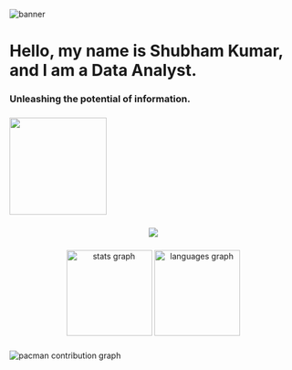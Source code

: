 ![banner](https://github.com/user-attachments/assets/48aded24-6dc3-4919-9e25-d1357f279bbe)
<h1 align="left">Hello, my name is Shubham Kumar, and I am a Data Analyst.</h1>

###

<h3 align="left">Unleashing the potential of information.</h3>

###

<div align="left">
  <img height="170" src="https://user-images.githubusercontent.com/74038190/216649421-9e9387cc-b2d3-4375-97e2-f4c43373d3ae.gif"  />
</div>

###

<div align="center">
  <img src="https://profile-counter.glitch.me/gwarishubham01/count.svg?"  />
</div>

###

<div align="center">
  <img src="https://github-readme-stats.vercel.app/api?username=gwarishubham01&hide_title=false&hide_rank=false&show_icons=true&include_all_commits=true&count_private=true&disable_animations=false&theme=dracula&locale=en&hide_border=false&order=1" height="150" alt="stats graph"  />
  <img src="https://github-readme-stats.vercel.app/api/top-langs?username=gwarishubham01&locale=en&hide_title=false&layout=compact&card_width=320&langs_count=5&theme=dracula&hide_border=false&order=2" height="150" alt="languages graph"  />
</div>

###

<picture>
  <source media="(prefers-color-scheme: dark)" srcset="https://raw.githubusercontent.com/gwarishubham01/gwarishubham01/output/pacman-contribution-graph-dark.svg">
  <source media="(prefers-color-scheme: light)" srcset="https://raw.githubusercontent.com/gwarishubham01/gwarishubham01/output/pacman-contribution-graph.svg">
  <img alt="pacman contribution graph" src="https://raw.githubusercontent.com/gwarishubham01/gwarishubham01/output/pacman-contribution-graph.svg">
</picture>

###
